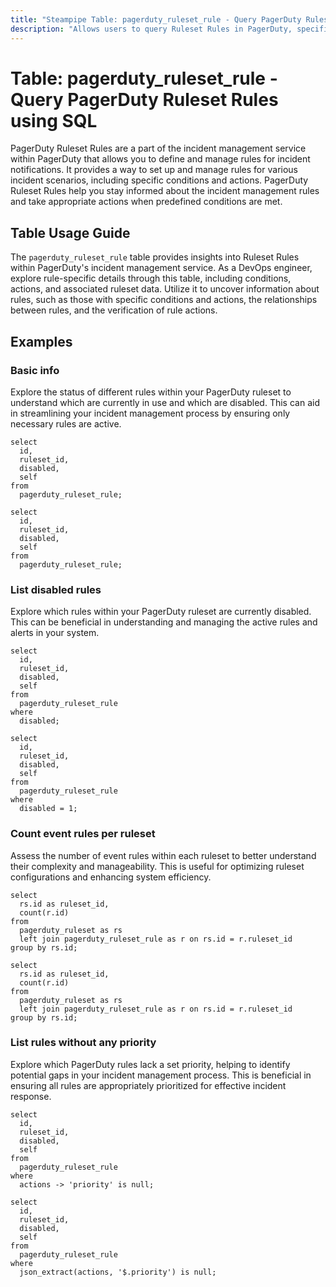 ```yaml
---
title: "Steampipe Table: pagerduty_ruleset_rule - Query PagerDuty Ruleset Rules using SQL"
description: "Allows users to query Ruleset Rules in PagerDuty, specifically the rule conditions, actions, and associated ruleset data, providing insights into incident management rules and patterns."
---
```


# Table: pagerduty_ruleset_rule - Query PagerDuty Ruleset Rules using SQL

PagerDuty Ruleset Rules are a part of the incident management service within PagerDuty that allows you to define and manage rules for incident notifications. It provides a way to set up and manage rules for various incident scenarios, including specific conditions and actions. PagerDuty Ruleset Rules help you stay informed about the incident management rules and take appropriate actions when predefined conditions are met.

## Table Usage Guide

The `pagerduty_ruleset_rule` table provides insights into Ruleset Rules within PagerDuty's incident management service. As a DevOps engineer, explore rule-specific details through this table, including conditions, actions, and associated ruleset data. Utilize it to uncover information about rules, such as those with specific conditions and actions, the relationships between rules, and the verification of rule actions.

## Examples

### Basic info
Explore the status of different rules within your PagerDuty ruleset to understand which are currently in use and which are disabled. This can aid in streamlining your incident management process by ensuring only necessary rules are active.

```sql+postgres
select
  id,
  ruleset_id,
  disabled,
  self
from
  pagerduty_ruleset_rule;
```

```sql+sqlite
select
  id,
  ruleset_id,
  disabled,
  self
from
  pagerduty_ruleset_rule;
```

### List disabled rules
Explore which rules within your PagerDuty ruleset are currently disabled. This can be beneficial in understanding and managing the active rules and alerts in your system.

```sql+postgres
select
  id,
  ruleset_id,
  disabled,
  self
from
  pagerduty_ruleset_rule
where
  disabled;
```

```sql+sqlite
select
  id,
  ruleset_id,
  disabled,
  self
from
  pagerduty_ruleset_rule
where
  disabled = 1;
```

### Count event rules per ruleset
Assess the number of event rules within each ruleset to better understand their complexity and manageability. This is useful for optimizing ruleset configurations and enhancing system efficiency.

```sql+postgres
select
  rs.id as ruleset_id,
  count(r.id)
from
  pagerduty_ruleset as rs
  left join pagerduty_ruleset_rule as r on rs.id = r.ruleset_id
group by rs.id;
```

```sql+sqlite
select
  rs.id as ruleset_id,
  count(r.id)
from
  pagerduty_ruleset as rs
  left join pagerduty_ruleset_rule as r on rs.id = r.ruleset_id
group by rs.id;
```

### List rules without any priority
Explore which PagerDuty rules lack a set priority, helping to identify potential gaps in your incident management process. This is beneficial in ensuring all rules are appropriately prioritized for effective incident response.

```sql+postgres
select
  id,
  ruleset_id,
  disabled,
  self
from
  pagerduty_ruleset_rule
where
  actions -> 'priority' is null;
```

```sql+sqlite
select
  id,
  ruleset_id,
  disabled,
  self
from
  pagerduty_ruleset_rule
where
  json_extract(actions, '$.priority') is null;
```